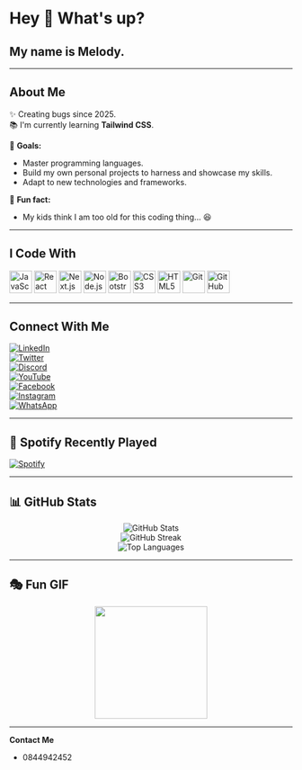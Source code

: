 
# Hey 👋 What's up?

## My name is Melody.
---
## About Me  

✨ Creating bugs since 2025.  
📚 I'm currently learning **Tailwind CSS**. 

🎯 **Goals:**  

- Master programming languages.  
- Build my own personal projects to harness and showcase my skills.  
- Adapt to new technologies and frameworks.  

🎲 **Fun fact:**
 - My kids think I am too old for this coding thing... 😆  
---

## I Code With  

<p align="left">
  <img src="https://cdn.jsdelivr.net/gh/devicons/devicon/icons/javascript/javascript-original.svg" height="40" alt="JavaScript" />
  <img src="https://cdn.jsdelivr.net/gh/devicons/devicon/icons/react/react-original.svg" height="40" alt="React" />
  <img src="https://cdn.jsdelivr.net/gh/devicons/devicon/icons/nextjs/nextjs-original.svg" height="40" alt="Next.js" />
  <img src="https://cdn.jsdelivr.net/gh/devicons/devicon/icons/nodejs/nodejs-original.svg" height="40" alt="Node.js" />
  <img src="https://cdn.jsdelivr.net/gh/devicons/devicon/icons/bootstrap/bootstrap-original.svg" height="40" alt="Bootstrap" />
  <img src="https://cdn.jsdelivr.net/gh/devicons/devicon/icons/css3/css3-original.svg" height="40" alt="CSS3" />
  <img src="https://cdn.jsdelivr.net/gh/devicons/devicon/icons/html5/html5-original.svg" height="40" alt="HTML5" />
  <img src="https://cdn.jsdelivr.net/gh/devicons/devicon/icons/git/git-original.svg" height="40" alt="Git" />
  <img src="https://cdn.jsdelivr.net/gh/devicons/devicon/icons/github/github-original.svg" height="40" alt="GitHub" />
</p>




---

## Connect With Me  

[![LinkedIn](https://img.shields.io/badge/LinkedIn-0077B5?style=for-the-badge&logo=linkedin&logoColor=white)](https://linkedin.com/inhttps://www.linkedin.com/in/melody-mawoneke-3151b125b?utm_source=share&utm_campaign=share_via&utm_content=profile&utm_medium=android_app/)  
[![Twitter](https://img.shields.io/badge/Twitter-1DA1F2?style=for-the-badge&logo=twitter&logoColor=white)](https://twitter.com/https://x.com/MawonekeMelody?t=DUr1yo0CceVGECuWPgGxUQ&s=09)  
[![Discord](https://img.shields.io/badge/Discord-5865F2?style=for-the-badge&logo=discord&logoColor=white)](https://discord.com/users/melody-50241)  
[![YouTube](https://img.shields.io/badge/YouTube-FF0000?style=for-the-badge&logo=youtube&logoColor=white)](https://youtube.com/https://youtube.com/@melodymawoneke2731?si=t_7EBPYPx0Hb6rzM)  
[![Facebook](https://img.shields.io/badge/Facebook-1877F2?style=for-the-badge&logo=facebook&logoColor=white)](https://facebook.com/https://www.facebook.com/share/16Hu3DnDSQ/)  
[![Instagram](https://img.shields.io/badge/Instagram-E4405F?style=for-the-badge&logo=instagram&logoColor=white)](https://instagram.com/https://www.instagram.com/melodymtseneki?igsh=MTBiMnNzbGkzdnc5aQ==)  
[![WhatsApp](https://img.shields.io/badge/WhatsApp-25D366?style=for-the-badge&logo=whatsapp&logoColor=white)](/https://wa.me/c/27844942452)  

---

## 🎵 Spotify Recently Played  

[![Spotify](https://spotify-recently-played-readme.vercel.app/api?user=Mel&count=5)](https://open.spotify.com/user/Mel)

---

## 📊 GitHub Stats  

<p align="center">
  <img src="https://github-readme-stats.vercel.app/api?username=your-github-username&show_icons=true&theme=radical" alt="GitHub Stats" />
  <br>
  <img src="https://github-readme-streak-stats.herokuapp.com/?user=your-github-username&theme=radical" alt="GitHub Streak" />
  <br>
  <img src="https://github-readme-stats.vercel.app/api/top-langs/?username=your-github-username&layout=compact&theme=radical" alt="Top Languages" />
</p>

---

## 🎭 Fun GIF  

<p align="center">
  <img src="https://i.imgflip.com/65efzo.gif" height="200" />
</p>

---
**Contact Me**
- 0844942452


